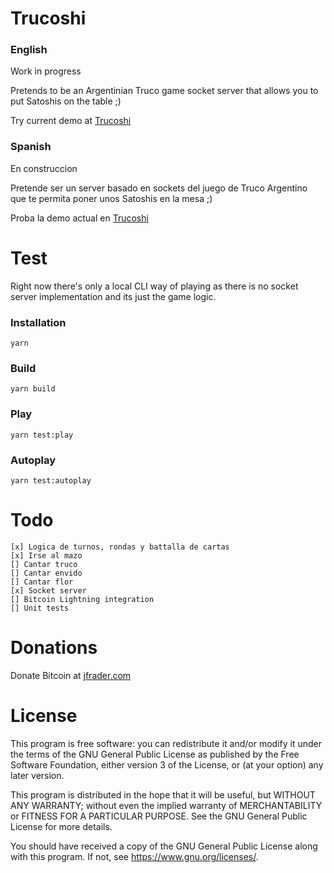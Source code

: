 # Trucoshi

### English

Work in progress

Pretends to be an Argentinian Truco game socket server that allows you to put Satoshis on the table ;)

Try current demo at [Trucoshi](https://trucoshi.com)

### Spanish

En construccion

Pretende ser un server basado en sockets del juego de Truco Argentino que te permita poner unos Satoshis en la mesa ;)

Proba la demo actual en [Trucoshi](https://trucoshi.com)

# Test

Right now there's only a local CLI way of playing as there is no socket server implementation and its just the game logic.

### Installation

`yarn`

### Build

`yarn build`

### Play

`yarn test:play`

### Autoplay

`yarn test:autoplay`

# Todo

    [x] Logica de turnos, rondas y battalla de cartas
    [x] Irse al mazo
    [] Cantar truco
    [] Cantar envido
    [] Cantar flor
    [x] Socket server
    [] Bitcoin Lightning integration
    [] Unit tests

# Donations

Donate Bitcoin at [jfrader.com](https://jfrader.com)

# License

This program is free software: you can redistribute it and/or modify it under the terms of the GNU General Public License as published by the Free Software Foundation, either version 3 of the License, or (at your option) any later version.

This program is distributed in the hope that it will be useful, but WITHOUT ANY WARRANTY; without even the implied warranty of MERCHANTABILITY or FITNESS FOR A PARTICULAR PURPOSE. See the GNU General Public License for more details.

You should have received a copy of the GNU General Public License along with this program. If not, see <https://www.gnu.org/licenses/>.
